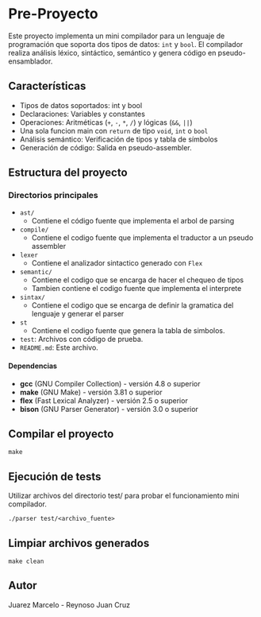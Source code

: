 #  Pre-Proyecto

  
Este proyecto implementa un mini compilador para un lenguaje de programación que soporta dos tipos de datos: `int` y `bool`. El compilador realiza análisis léxico, sintáctico, semántico y genera código en pseudo-ensamblador.

## Características

* Tipos de datos soportados: int y bool
* Declaraciones: Variables y constantes
* Operaciones: Aritméticas (`+`, `-`, `*`, `/`) y lógicas (`&&`, `||`)
* Una sola funcion main con `return` de tipo `void`, `int` o `bool`
* Análisis semántico: Verificación de tipos y tabla de símbolos
* Generación de código: Salida en pseudo-assembler.

##  Estructura del proyecto

### Directorios principales
*   `ast/`
    *   Contiene el código fuente que implementa el arbol de parsing	   			  
*   `compile/`
    *   Contiene el codigo fuente que implementa el traductor a un pseudo assembler
* `lexer`
    *   Contiene el analizador sintactico generado con `Flex`
* `semantic/`
    *   Contiene  el codigo que se encarga de hacer el chequeo de tipos 
    *   Tambien contiene el codigo fuente que implementa el interprete 
*   `sintax/`
    *   Contiene el codigo que se encarga de definir la gramatica del lenguaje y generar el parser
*   `st`
    *   Contiene el codigo fuente que genera la tabla de simbolos.
*   `test`: Archivos con código de prueba.
*   `README.md`: Este archivo.

#### Dependencias
- **gcc** (GNU Compiler Collection) - versión 4.8 o superior
- **make** (GNU Make) - versión 3.81 o superior  
- **flex** (Fast Lexical Analyzer) - versión 2.5 o superior
- **bison** (GNU Parser Generator) - versión 3.0 o superior

## Compilar el proyecto
```
make 
```

## Ejecución de tests
Utilizar archivos del directorio test/ para probar el  funcionamiento mini compilador.
```
./parser test/<archivo_fuente>
```

## Limpiar archivos generados
```
make clean
```

## Autor
Juarez Marcelo - Reynoso Juan Cruz